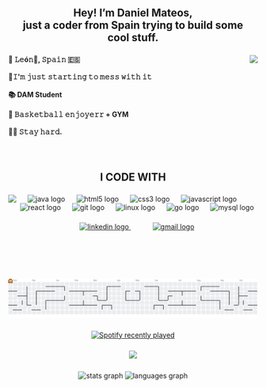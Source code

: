<h2 align="center">Hey! I’m Daniel Mateos,<br>just a coder from Spain trying to build some <br>cool stuff.</h2>

###

<img align="right" height="180" src="https://camo.githubusercontent.com/1f40f91b2141bed99ea95a9adc5ea206b9b42eeccc77e35d55f0779f0d48e3a4/68747470733a2f2f6d656469612e74656e6f722e636f6d2f49485f546b414332645151414141414d2f746573742e676966"  />

###

<h4 align="left">📍 𝙻𝚎ó𝚗🦁, 𝚂𝚙𝚊𝚒𝚗 🇪🇸<br><br>🥶𝙸'𝚖 𝚓𝚞𝚜𝚝 𝚜𝚝𝚊𝚛𝚝𝚒𝚗𝚐 𝚝𝚘 𝚖𝚎𝚜𝚜 𝚠𝚒𝚝𝚑 𝚒𝚝<br><br>📚 DAM Student<br><br>🏀 𝙱𝚊𝚜𝚔𝚎𝚝𝚋𝚊𝚕𝚕 𝚎𝚗𝚓𝚘𝚢𝚎𝚛𝚛 + GYM<br><br>💪🏻 𝚂𝚝𝚊𝚢 𝚑𝚊𝚛𝚍.</Bbr></h4>

###

<br clear="both">

<h2 align="center">I CODE WITH</h2>

###

<img align="left" height="170" src="https://media2.giphy.com/media/v1.Y2lkPTc5MGI3NjExdGE3bDZqOGk5c3V5ZzU4MWZscDA1ZjZlaHc1NzZscW54dmpjOG5tbiZlcD12MV9pbnRlcm5hbF9naWZfYnlfaWQmY3Q9Zw/q5hVhkKwKHDuo/giphy.gif"  />

###

<div align="center">
  <img src="https://cdn.jsdelivr.net/gh/devicons/devicon/icons/java/java-original.svg" height="45" alt="java logo"  />
  <img width="15" />
  <img src="https://cdn.jsdelivr.net/gh/devicons/devicon/icons/html5/html5-original.svg" height="45" alt="html5 logo"  />
  <img width="15" />
  <img src="https://cdn.jsdelivr.net/gh/devicons/devicon/icons/css3/css3-original.svg" height="45" alt="css3 logo"  />
  <img width="15" />
  <img src="https://cdn.jsdelivr.net/gh/devicons/devicon/icons/javascript/javascript-original.svg" height="45" alt="javascript logo"  />
  <img width="15" />
  <img src="https://cdn.jsdelivr.net/gh/devicons/devicon/icons/react/react-original.svg" height="45" alt="react logo"  />
  <img width="15" />
  <img src="https://cdn.jsdelivr.net/gh/devicons/devicon/icons/git/git-original.svg" height="45" alt="git logo"  />
  <img width="15" />
  <img src="https://cdn.jsdelivr.net/gh/devicons/devicon/icons/linux/linux-original.svg" height="45" alt="linux logo"  />
  <img width="15" />
  <img src="https://cdn.jsdelivr.net/gh/devicons/devicon/icons/go/go-original.svg" height="45" alt="go logo"  />
  <img width="15" />
  <img src="https://cdn.jsdelivr.net/gh/devicons/devicon/icons/mysql/mysql-original.svg" height="45" alt="mysql logo"  />
</div>

###

<div align="center">
  <a href="https://www.linkedin.com/in/daniel-mateos-rodr%C3%ADguez-145076209/">
    <img src="https://img.shields.io/static/v1?message=LinkedIn&logo=linkedin&label=&color=0077B5&logoColor=white&labelColor=&style=for-the-badge" height="42" alt="linkedin logo" />
  </a>
  <img width="40" />
  <a href="mailto:danielmateos684@gmail.com">
    <img src="https://img.shields.io/static/v1?message=Gmail&logo=gmail&label=&color=FF0000&logoColor=white&labelColor=&style=for-the-badge" height="42" alt="gmail logo"  />
  </a>
</div>

###

<br clear="both">

<picture>
  <source media="(prefers-color-scheme: dark)" srcset="https://raw.githubusercontent.com/Damaro684/Damaro684/output/pacman-contribution-graph-dark.svg">
  <source media="(prefers-color-scheme: light)" srcset="https://raw.githubusercontent.com/Damaro684/Damaro684/output/pacman-contribution-graph.svg">
  <img alt="pacman contribution graph" src="https://raw.githubusercontent.com/Damaro684/Damaro684/output/pacman-contribution-graph.svg">
</picture>

###

<div align="center">
  <a href="https://open.spotify.com/user/iwk2eparw409gxqc12e4tvdv4">
    <img src="https://spotify-recently-played-readme.vercel.app/api?user=iwk2eparw409gxqc12e4tvdv4&count=6" alt="Spotify recently played"  />
  </a>
</div>

###

<div align="center">
  <img src="https://profile-counter.glitch.me/Damaro684/count.svg?"  />
</div>

###

<div align="center">
  <img src="https://github-readme-stats.vercel.app/api?username=Damaro684&hide_title=false&hide_rank=false&show_icons=true&include_all_commits=true&count_private=true&disable_animations=false&theme=tokyonight&locale=en&hide_border=true&order=1" height="150" alt="stats graph"  />
  <img src="https://github-readme-stats.vercel.app/api/top-langs?username=Damaro684&locale=en&hide_title=false&layout=compact&card_width=320&langs_count=5&theme=radical&hide_border=true&order=2" height="150" alt="languages graph"  />
</div>

###
